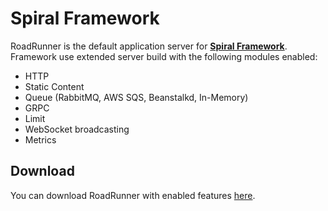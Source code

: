 # Spiral Framework
RoadRunner is the default application server for [**Spiral Framework**](https://github.com/spiral/framework). 
Framework use extended server build with the following modules enabled:

- HTTP
- Static Content
- Queue (RabbitMQ, AWS SQS, Beanstalkd, In-Memory)
- GRPC
- Limit
- WebSocket broadcasting
- Metrics

## Download
You can download RoadRunner with enabled features [here](https://github.com/spiral/framework/releases/tag/v2.1.0).
